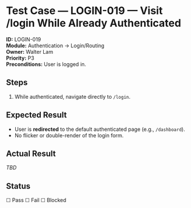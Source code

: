 # Test Case — LOGIN-019 — Visit /login While Already Authenticated

**ID:** LOGIN-019  
**Module:** Authentication → Login/Routing  
**Owner:** Walter Lam  
**Priority:** P3  
**Preconditions:** User is logged in.

## Steps
1. While authenticated, navigate directly to `/login`.

## Expected Result
- User is **redirected** to the default authenticated page (e.g., `/dashboard`).  
- No flicker or double-render of the login form.

## Actual Result
_TBD_

## Status
☐ Pass  ☐ Fail  ☐ Blocked
